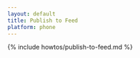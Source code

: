 ```yaml
---
layout: default
title: Publish to Feed
platform: phone
---
```


{% include howtos/publish-to-feed.md %}